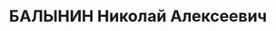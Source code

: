 ---
title: БАЛЫНИН Николай Алексеевич
description: 'Род. в 1904, Ивановская обл., Посадский р-н [?], с. Новое, русский,
  член ВКП(б). Проживал: Иркутская обл., Тайшетский р-н. Директор лесозавода Бирюсинский
  Тайшетского леспромхоза

  Арестован 19.06.1937. Обв. по ст. ст. 58-7, 58-8, 58-11 УК РСФСР. Умер 25.04.42
  г. в Вологодском ИТЛ.

  Реабилитирован Главной военной прокуратурой СССР 16.10.1956'
---